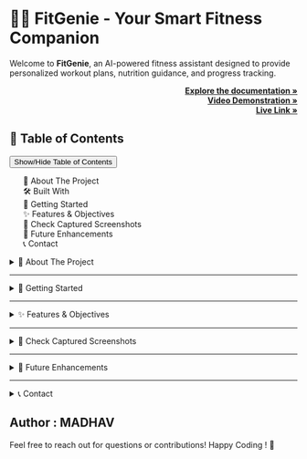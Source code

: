 <!DOCTYPE html>
<html lang="en">
<body>

<div class="container">
    <h1>🏋️‍♂️ FitGenie - Your Smart Fitness Companion</h1>
    <p>Welcome to <strong>FitGenie</strong>, an AI-powered fitness assistant designed to provide personalized workout plans, nutrition guidance, and progress tracking.</p>
      <p align="right">
    <a href="https://drive.google.com/file/d/1qYvdLZSJQP73nDsnra9D96X2YBksIoWI/view?usp=sharing" target="_blank"><strong>Explore the documentation »</strong></a><br>
    <a href="https://drive.google.com/file/d/1tP3LpOuq9oVjJ5IHTt3EekR550bA1q01/view?usp=sharing" target="_blank"><strong>Video Demonstration »</strong></a><br>
    <a href="https://proctorly-web1.netlify.app" target="_blank"><strong>Live Link »</strong></a>
  </p>
    <h2>📖 Table of Contents</h2>
    <button class="toggle-btn" onclick="toggleTOC()">Show/Hide Table of Contents</button>
    <ul id="toc" class="hidden">
        <li><a href="#about">📌 About The Project</a></li>
        <li><a href="#built">🛠️ Built With</a></li>
        <li><a href="#setup">🚀 Getting Started</a></li>
        <li><a href="#features">✨ Features & Objectives</a></li>
        <li><a href="#screenshots">📸 Check Captured Screenshots</a></li>
        <li><a href="#enhancements">🚀 Future Enhancements</a></li>
        <li><a href="#contact">📞 Contact</a></li>
    </ul>
    <details id="about">
        <summary>📌 About The Project</summary>
        <p>FitGenie is an AI-driven fitness platform designed to personalize workout routines and nutrition plans based on user preferences, health data, and goals.</p>
    </details>
    <hr>
    <details id="setup">
        <summary>🚀 Getting Started</summary>
        <ol>
            <li>Clone the repository:
                <pre><code>git clone https://github.com/yourusername/FitGenie.git</code></pre>
            </li>
            <li>Navigate to the project folder:
                <pre><code>cd FitGenie</code></pre>
            </li>
            <li>Install dependencies:
                <pre><code>npm install</code></pre>
            </li>
            <li>Run the application:
                <pre><code>npm start</code></pre>
            </li>
        </ol>
    </details>
    <hr>
    <details id="features">
        <summary>✨ Features & Objectives</summary>
        <ul>
            <li>AI-driven personalized fitness plans 🧠</li>
            <li>Smart meal and nutrition recommendations 🍎</li>
            <li>Workout tracking and performance analytics 📊</li>
            <li>User-friendly and interactive dashboard 🎛️</li>
        </ul>
    </details>
    <hr>
    <details id="screenshots">
        <summary>📸 Check Captured Screenshots</summary>
        <p>Home Page:</p>
        <img src="path/to/home.png" alt="Home Page" width="100%">
    </details>
    <hr>
    <details id="enhancements">
        <summary>🚀 Future Enhancements</summary>
        <ul>
            <li>Integration with wearable devices like smartwatches ⌚</li>
            <li>Real-time AI coaching based on workout form and posture 📷</li>
            <li>Enhanced gamification features for motivation 🏆</li>
        </ul>
    </details>
    <hr>
    <details id="contact">
        <summary>📞 Contact</summary>
        <p>For any inquiries, feel free to reach out:</p>
        <ul>
            <li><strong>Email:</strong> your.email@example.com</li>
            <li><strong>GitHub:</strong> <a href="https://github.com/madhavc9">madhavc9</a></li>
            <li><strong>LinkedIn:</strong> <a href="https://www.linkedin.com/in/madhav-choudhary-015124216/">Madhav's LinkedIn</a></li>
        </ul>
    </details>
</div>

<script>
    function toggleTOC() {
        var toc = document.getElementById("toc");
        if (toc.classList.contains("hidden")) {
            toc.classList.remove("hidden");
        } else {
            toc.classList.add("hidden");
        }
    }
</script>

</body>
</html>


## Author : MADHAV

Feel free to reach out for questions or contributions!
Happy Coding ! 🚀
